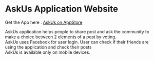 # AskUs Application Website

Get the App here :
[AskUs on AppStore](https://URL)

AskUs application helps people to share post and ask the community to make a choice between 2 elements of a post by voting.<br>
AskUs uses Facebook for user login. User can check if their friends are using the application and check their posts<br>
AskUs is available only on mobile devices.


